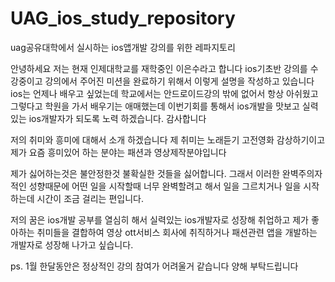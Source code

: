 # UAG_ios_study_repository
uag공유대학에서 실시하는 ios앱개발 강의를 위한 레파지토리

안녕하세요 저는 현재 인제대학교를 재학중인 이은수라고 합니다
ios기초반 강의를 수강중이고 강의에서 주어진 미션을 완료하기 위해서 이렇게 설명을 작성하고 있습니다 
ios는 언제나 배우고 싶었는데 학교에서는 안드로이드강의 밖에 없어서 항상 아쉬웠고 그렇다고 학원을 가서 배우기는 애매했는데 이번기회를 통해서 ios개발을 맛보고
실력있는 ios개발자가 되도록 노력 하겠습니다. 감사합니다

저의 취미와 흥미에 대해서 소개 하겠습니다 
제 취미는 노래듣기 고전영화 감상하기이고 제가 요즘 흥미있어 하는 분야는 패션과 영상제작분야입니다

제가 싫어하는것은 불안정한것 불확실한 것들을 싫어합니다.
그래서 이러한 완벽주의자적인 성향때문에 어떤 일을 시작할때 너무 완벽할려고 해서 일을 그르치거나 일을 시작하는데 시간이 조금 걸리는 편입니다.

저의 꿈은 ios개발 공부를 열심히 해서 실력있는 ios개발자로 성장해 취업하고 제가 좋아하는 취미들을 결합하여 영상 ott서비스 회사에 취직하거나 패션관련 앱을 개발하는 개발자로 성장해 나가고 싶습니다. 


ps. 1월 한달동안은 정상적인 강의 참여가 어려울거 같습니다 양해 부탁드립니다 
